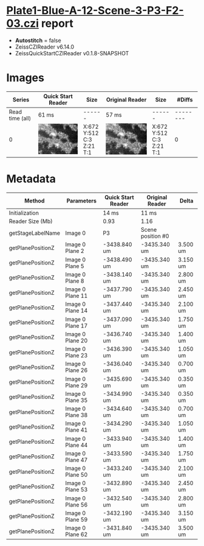 # [Plate1-Blue-A-12-Scene-3-P3-F2-03.czi](https://downloads.openmicroscopy.org/images/Zeiss-CZI/idr0011/Plate1-Blue-A_TS-Stinger/Plate1-Blue-A-12-Scene-3-P3-F2-03.czi) report
 - **Autostitch** = false
 - ZeissCZIReader v6.14.0
 - ZeissQuickStartCZIReader v0.1.8-SNAPSHOT

# Images 

| Series            | Quick Start Reader | Size | Original Reader | Size | #Diffs |
|-------------------|--------------------|------|-----------------|------|--------|
| Read time (all)   |61 ms|------|57 ms|------|--------|
|0|![Plate1-Blue-A-12-Scene-3-P3-F2-03.quick_true.flat_true.stitch_false.series_0.jpg](Plate1-Blue-A-12-Scene-3-P3-F2-03/Plate1-Blue-A-12-Scene-3-P3-F2-03.quick_true.flat_true.stitch_false.series_0.jpg)|X:672<br>Y:512<br>C:3<br>Z:21<br>T:1|![Plate1-Blue-A-12-Scene-3-P3-F2-03.quick_false.flat_true.stitch_false.series_0.jpg](Plate1-Blue-A-12-Scene-3-P3-F2-03/Plate1-Blue-A-12-Scene-3-P3-F2-03.quick_false.flat_true.stitch_false.series_0.jpg)|X:672<br>Y:512<br>C:3<br>Z:21<br>T:1|0|

# Metadata

|  Method            | Parameters       | Quick Start Reader | Original Reader | Delta  |
| -------------------|------------------|--------------------|-----------------|------- |
| Initialization     |                  |14 ms|11 ms|        |
| Reader Size (Mb)     |                  |0.93|1.16|        |
| getStageLabelName| Image 0 | P3| Scene position #0| |
| getPlanePositionZ| Image 0 Plane 2 | -3438.840 um | -3435.340 um | 3.500 um |
| getPlanePositionZ| Image 0 Plane 5 | -3438.490 um | -3435.340 um | 3.150 um |
| getPlanePositionZ| Image 0 Plane 8 | -3438.140 um | -3435.340 um | 2.800 um |
| getPlanePositionZ| Image 0 Plane 11 | -3437.790 um | -3435.340 um | 2.450 um |
| getPlanePositionZ| Image 0 Plane 14 | -3437.440 um | -3435.340 um | 2.100 um |
| getPlanePositionZ| Image 0 Plane 17 | -3437.090 um | -3435.340 um | 1.750 um |
| getPlanePositionZ| Image 0 Plane 20 | -3436.740 um | -3435.340 um | 1.400 um |
| getPlanePositionZ| Image 0 Plane 23 | -3436.390 um | -3435.340 um | 1.050 um |
| getPlanePositionZ| Image 0 Plane 26 | -3436.040 um | -3435.340 um | 0.700 um |
| getPlanePositionZ| Image 0 Plane 29 | -3435.690 um | -3435.340 um | 0.350 um |
| getPlanePositionZ| Image 0 Plane 35 | -3434.990 um | -3435.340 um | 0.350 um |
| getPlanePositionZ| Image 0 Plane 38 | -3434.640 um | -3435.340 um | 0.700 um |
| getPlanePositionZ| Image 0 Plane 41 | -3434.290 um | -3435.340 um | 1.050 um |
| getPlanePositionZ| Image 0 Plane 44 | -3433.940 um | -3435.340 um | 1.400 um |
| getPlanePositionZ| Image 0 Plane 47 | -3433.590 um | -3435.340 um | 1.750 um |
| getPlanePositionZ| Image 0 Plane 50 | -3433.240 um | -3435.340 um | 2.100 um |
| getPlanePositionZ| Image 0 Plane 53 | -3432.890 um | -3435.340 um | 2.450 um |
| getPlanePositionZ| Image 0 Plane 56 | -3432.540 um | -3435.340 um | 2.800 um |
| getPlanePositionZ| Image 0 Plane 59 | -3432.190 um | -3435.340 um | 3.150 um |
| getPlanePositionZ| Image 0 Plane 62 | -3431.840 um | -3435.340 um | 3.500 um |
